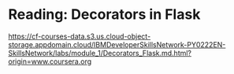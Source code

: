 # Reading: Decorators in Flask

https://cf-courses-data.s3.us.cloud-object-storage.appdomain.cloud/IBMDeveloperSkillsNetwork-PY0222EN-SkillsNetwork/labs/module_1/Decorators_Flask.md.html?origin=www.coursera.org